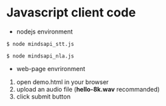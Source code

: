 # Javascript client code

- nodejs environment
```
$ node mindsapi_stt.js

$ node mindsapi_nla.js
```

- web-page envrironment
1. open demo.html in your browser
2. upload an audio file (**hello-8k.wav** recommanded)
3. click submit button

